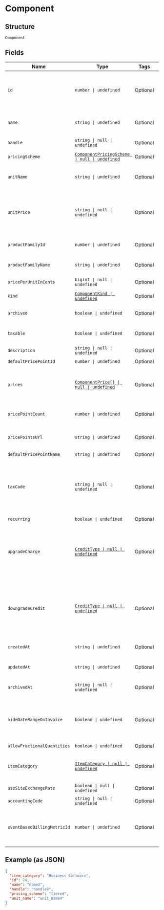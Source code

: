 
# Component

## Structure

`Component`

## Fields

| Name | Type | Tags | Description |
|  --- | --- | --- | --- |
| `id` | `number \| undefined` | Optional | The unique ID assigned to the component by Chargify. This ID can be used to fetch the component from the API. |
| `name` | `string \| undefined` | Optional | The name of the Component, suitable for display on statements. i.e. Text Messages. |
| `handle` | `string \| null \| undefined` | Optional | The component API handle |
| `pricingScheme` | [`ComponentPricingScheme \| null \| undefined`](../../doc/models/containers/component-pricing-scheme.md) | Optional | This is a container for one-of cases. |
| `unitName` | `string \| undefined` | Optional | The name of the unit that the component’s usage is measured in. i.e. message |
| `unitPrice` | `string \| null \| undefined` | Optional | The amount the customer will be charged per unit. This field is only populated for ‘per_unit’ pricing schemes, otherwise it may be null. |
| `productFamilyId` | `number \| undefined` | Optional | The id of the Product Family to which the Component belongs |
| `productFamilyName` | `string \| undefined` | Optional | The name of the Product Family to which the Component belongs |
| `pricePerUnitInCents` | `bigint \| null \| undefined` | Optional | deprecated - use unit_price instead |
| `kind` | [`ComponentKind \| undefined`](../../doc/models/component-kind.md) | Optional | A handle for the component type |
| `archived` | `boolean \| undefined` | Optional | Boolean flag describing whether a component is archived or not. |
| `taxable` | `boolean \| undefined` | Optional | Boolean flag describing whether a component is taxable or not. |
| `description` | `string \| null \| undefined` | Optional | The description of the component. |
| `defaultPricePointId` | `number \| undefined` | Optional | - |
| `prices` | [`ComponentPrice[] \| null \| undefined`](../../doc/models/component-price.md) | Optional | An array of price brackets. If the component uses the ‘per_unit’ pricing scheme, this array will be empty. |
| `pricePointCount` | `number \| undefined` | Optional | Count for the number of price points associated with the component |
| `pricePointsUrl` | `string \| undefined` | Optional | URL that points to the location to read the existing price points via GET request |
| `defaultPricePointName` | `string \| undefined` | Optional | - |
| `taxCode` | `string \| null \| undefined` | Optional | A string representing the tax code related to the component type. This is especially important when using the Avalara service to tax based on locale. This attribute has a max length of 10 characters. |
| `recurring` | `boolean \| undefined` | Optional | - |
| `upgradeCharge` | [`CreditType \| null \| undefined`](../../doc/models/credit-type.md) | Optional | The type of credit to be created when upgrading/downgrading. Defaults to the component and then site setting if one is not provided.<br>Available values: `full`, `prorated`, `none`. |
| `downgradeCredit` | [`CreditType \| null \| undefined`](../../doc/models/credit-type.md) | Optional | The type of credit to be created when upgrading/downgrading. Defaults to the component and then site setting if one is not provided.<br>Available values: `full`, `prorated`, `none`. |
| `createdAt` | `string \| undefined` | Optional | Timestamp indicating when this component was created |
| `updatedAt` | `string \| undefined` | Optional | Timestamp indicating when this component was updated |
| `archivedAt` | `string \| null \| undefined` | Optional | Timestamp indicating when this component was archived |
| `hideDateRangeOnInvoice` | `boolean \| undefined` | Optional | (Only available on Relationship Invoicing sites) Boolean flag describing if the service date range should show for the component on generated invoices. |
| `allowFractionalQuantities` | `boolean \| undefined` | Optional | - |
| `itemCategory` | [`ItemCategory \| null \| undefined`](../../doc/models/item-category.md) | Optional | One of the following: Business Software, Consumer Software, Digital Services, Physical Goods, Other |
| `useSiteExchangeRate` | `boolean \| null \| undefined` | Optional | - |
| `accountingCode` | `string \| null \| undefined` | Optional | E.g. Internal ID or SKU Number |
| `eventBasedBillingMetricId` | `number \| undefined` | Optional | (Only for Event Based Components) This is an ID of a metric attached to the component. This metric is used to bill upon collected events. |

## Example (as JSON)

```json
{
  "item_category": "Business Software",
  "id": 24,
  "name": "name2",
  "handle": "handle8",
  "pricing_scheme": "tiered",
  "unit_name": "unit_name4"
}
```

